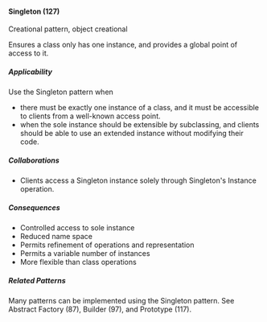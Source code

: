 #### Singleton (127)

Creational pattern, object creational

Ensures a class only has one instance, and provides a global point of access to it.

##### Applicability

Use the Singleton pattern when

 * there must be exactly one instance of a class, and it must be accessible to clients from a well-known access point.
 * when the sole instance should be extensible by subclassing, and clients should be able to use an extended instance without modifying their code.

##### Collaborations

 * Clients access a Singleton instance solely through Singleton's Instance operation.

##### Consequences

 * Controlled access to sole instance
 * Reduced name space
 * Permits refinement of operations and representation
 * Permits a variable number of instances
 * More flexible than class operations

##### Related Patterns

Many patterns can be implemented using the Singleton pattern. See Abstract Factory (87), Builder (97), and Prototype (117).
